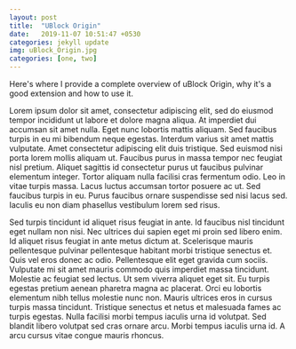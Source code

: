 ```yaml
---
layout: post
title:  "UBlock Origin"
date:   2019-11-07 10:51:47 +0530
categories: jekyll update
img: uBlock_Origin.jpg
categories: [one, two]
---
```

Here's where I provide a complete overview of uBlock Origin, why it's a good extension and how to use it.

Lorem ipsum dolor sit amet, consectetur adipiscing elit, sed do eiusmod tempor incididunt ut labore et dolore magna aliqua. At imperdiet dui accumsan sit amet nulla. Eget nunc lobortis mattis aliquam. Sed faucibus turpis in eu mi bibendum neque egestas. Interdum varius sit amet mattis vulputate. Amet consectetur adipiscing elit duis tristique. Sed euismod nisi porta lorem mollis aliquam ut. Faucibus purus in massa tempor nec feugiat nisl pretium. Aliquet sagittis id consectetur purus ut faucibus pulvinar elementum integer. Tortor aliquam nulla facilisi cras fermentum odio. Leo in vitae turpis massa. Lacus luctus accumsan tortor posuere ac ut. Sed faucibus turpis in eu. Purus faucibus ornare suspendisse sed nisi lacus sed. Iaculis eu non diam phasellus vestibulum lorem sed risus.

Sed turpis tincidunt id aliquet risus feugiat in ante. Id faucibus nisl tincidunt eget nullam non nisi. Nec ultrices dui sapien eget mi proin sed libero enim. Id aliquet risus feugiat in ante metus dictum at. Scelerisque mauris pellentesque pulvinar pellentesque habitant morbi tristique senectus et. Quis vel eros donec ac odio. Pellentesque elit eget gravida cum sociis. Vulputate mi sit amet mauris commodo quis imperdiet massa tincidunt. Molestie ac feugiat sed lectus. Ut sem viverra aliquet eget sit. Eu turpis egestas pretium aenean pharetra magna ac placerat. Orci eu lobortis elementum nibh tellus molestie nunc non. Mauris ultrices eros in cursus turpis massa tincidunt. Tristique senectus et netus et malesuada fames ac turpis egestas. Nulla facilisi morbi tempus iaculis urna id volutpat. Sed blandit libero volutpat sed cras ornare arcu. Morbi tempus iaculis urna id. A arcu cursus vitae congue mauris rhoncus.
